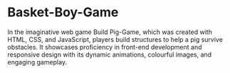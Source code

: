 # Basket-Boy-Game
In the imaginative web game Build Pig-Game, which was created with HTML, CSS, and JavaScript, players build structures to help a pig survive obstacles. It showcases proficiency in front-end development and responsive design with its dynamic animations, colourful images, and engaging gameplay.

